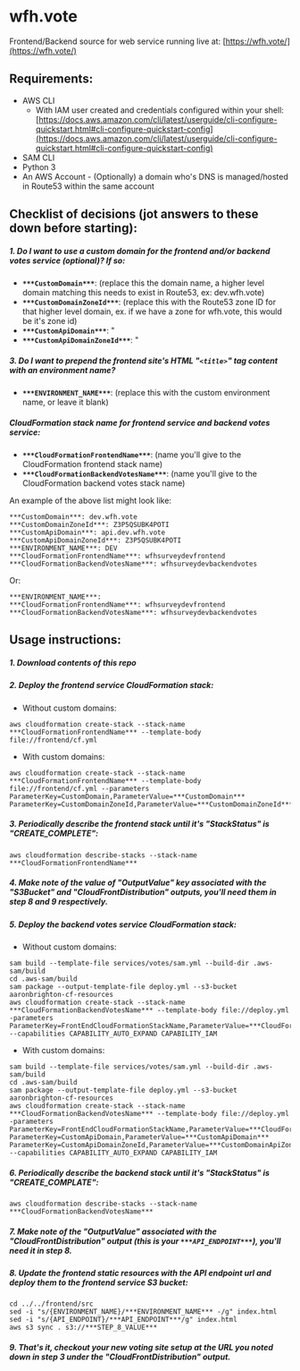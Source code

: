 # wfh.vote

Frontend/Backend source for web service running live at: [https://wfh.vote/](https://wfh.vote/)

## Requirements:

* AWS CLI
	* With IAM user created and credentials configured within your shell: [https://docs.aws.amazon.com/cli/latest/userguide/cli-configure-quickstart.html#cli-configure-quickstart-config](https://docs.aws.amazon.com/cli/latest/userguide/cli-configure-quickstart.html#cli-configure-quickstart-config)
* SAM CLI
* Python 3
* An AWS Account
        - (Optionally) a domain who's DNS is managed/hosted in Route53 within the same account

## Checklist of decisions (jot answers to these down before starting):

##### 1. Do I want to use a custom domain for the frontend and/or backend votes service (optional)? If so:
- **`***CustomDomain***`**: (replace this the domain name, a higher level domain matching this needs to exist in Route53, ex: dev.wfh.vote)
- **`***CustomDomainZoneId***`**: (replace this with the Route53 zone ID for that higher level domain, ex. if we have a zone for wfh.vote, this would be it's zone id)
- **`***CustomApiDomain***`**: "
- **`***CustomApiDomainZoneId***`**: "
##### 3. Do I want to prepend the frontend site's HTML "`<title>`" tag content with an environment name?
- **`***ENVIRONMENT_NAME***`**: (replace this with the custom environment name, or leave it blank)
##### CloudFormation stack name for frontend service and backend votes service:
- **`***CloudFormationFrontendName***`**: (name you'll give to the CloudFormation frontend stack name)
- **`***CloudFormationBackendVotesName***`**: (name you'll give to the CloudFormation backend votes stack name)

An example of the above list might look like:

```
***CustomDomain***: dev.wfh.vote
***CustomDomainZoneId***: Z3P5QSUBK4POTI
***CustomApiDomain***: api.dev.wfh.vote
***CustomApiDomainZoneId***: Z3P5QSUBK4POTI
***ENVIRONMENT_NAME***: DEV
***CloudFormationFrontendName***: wfhsurveydevfrontend
***CloudFormationBackendVotesName***: wfhsurveydevbackendvotes
```

Or:

````
***ENVIRONMENT_NAME***:
***CloudFormationFrontendName***: wfhsurveydevfrontend
***CloudFormationBackendVotesName***: wfhsurveydevbackendvotes 
````


## Usage instructions:

##### 1. Download contents of this repo
##### 2. Deploy the frontend service CloudFormation stack:
- Without custom domains:
```
aws cloudformation create-stack --stack-name ***CloudFormationFrontendName*** --template-body file://frontend/cf.yml
```
- With custom domains:
```
aws cloudformation create-stack --stack-name ***CloudFormationFrontendName*** --template-body file://frontend/cf.yml --parameters ParameterKey=CustomDomain,ParameterValue=***CustomDomain*** ParameterKey=CustomDomainZoneId,ParameterValue=***CustomDomainZoneId***
```
##### 3. Periodically describe the frontend stack until it's "StackStatus" is "CREATE_COMPLETE":
```
aws cloudformation describe-stacks --stack-name ***CloudFormationFrontendName***
```
##### 4. Make note of the value of "OutputValue" key associated with the "S3Bucket" and "CloudFrontDistribution" outputs, you'll need them in step 8 and 9 respectively.
##### 5. Deploy the backend votes service CloudFormation stack:
- Without custom domains:
```
sam build --template-file services/votes/sam.yml --build-dir .aws-sam/build
cd .aws-sam/build
sam package --output-template-file deploy.yml --s3-bucket aaronbrighton-cf-resources
aws cloudformation create-stack --stack-name ***CloudFormationBackendVotesName*** --template-body file://deploy.yml -parameters ParameterKey=FrontEndCloudFormationStackName,ParameterValue=***CloudFormationFrontendName*** --capabilities CAPABILITY_AUTO_EXPAND CAPABILITY_IAM
```
- With custom domains:
```
sam build --template-file services/votes/sam.yml --build-dir .aws-sam/build
cd .aws-sam/build
sam package --output-template-file deploy.yml --s3-bucket aaronbrighton-cf-resources
aws cloudformation create-stack --stack-name ***CloudFormationBackendVotesName*** --template-body file://deploy.yml -parameters ParameterKey=FrontEndCloudFormationStackName,ParameterValue=***CloudFormationFrontendName*** ParameterKey=CustomApiDomain,ParameterValue=***CustomApiDomain*** ParameterKey=CustomApiDomainZoneId,ParameterValue=***CustomDomainApiZoneId*** --capabilities CAPABILITY_AUTO_EXPAND CAPABILITY_IAM
```
##### 6. Periodically describe the backend stack until it's "StackStatus" is "CREATE_COMPLATE":
```
aws cloudformation describe-stacks --stack-name ***CloudFormationBackendVotesName***
```
##### 7. Make note of the "OutputValue" associated with the "CloudFrontDistribution" output (this is your `***API_ENDPOINT***`), you'll need it in step 8.
##### 8. Update the frontend static resources with the API endpoint url and deploy them to the frontend service S3 bucket:
```
cd ../../frontend/src
sed -i "s/{ENVIRONMENT_NAME}/***ENVIRONMENT_NAME*** -/g" index.html
sed -i "s/{API_ENDPOINT}/***API_ENDPOINT***/g" index.html
aws s3 sync . s3://***STEP_8_VALUE***
```
##### 9. That's it, checkout your new voting site setup at the URL you noted down in step 3 under the "CloudFrontDistribution" output.